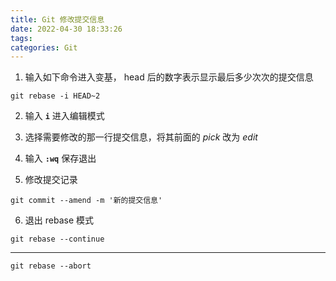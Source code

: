 ```yaml
---
title: Git 修改提交信息
date: 2022-04-30 18:33:26
tags:
categories: Git
---
```

 
1. 输入如下命令进入变基， head 后的数字表示显示最后多少次次的提交信息
```
git rebase -i HEAD~2 
```

<!--more-->

2. 输入 **`i`** 进入编辑模式

3. 选择需要修改的那一行提交信息，将其前面的 *pick* 改为 *edit*

4. 输入 **`:wq`** 保存退出

5. 修改提交记录
```
git commit --amend -m '新的提交信息'
``` 

6. 退出 rebase 模式
```
git rebase --continue
``` 

---

 `git rebase --abort`
